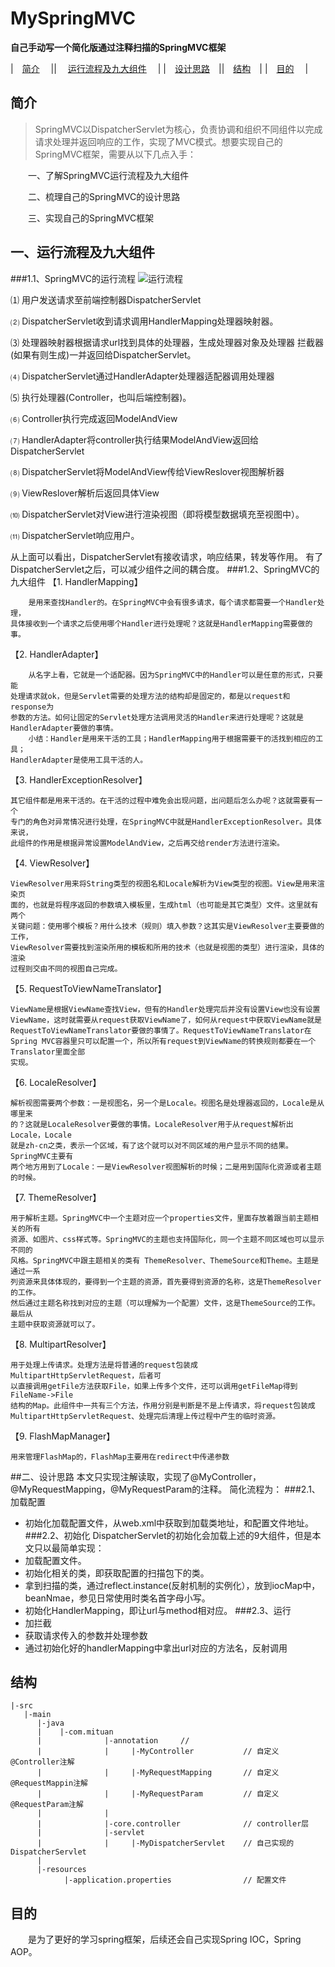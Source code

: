 # MySpringMVC
**自己手动写一个简化版通过注释扫描的SpringMVC框架**

|&emsp;[简介](#简介)&emsp; || &emsp;[运行流程及九大组件](#运行流程及九大组件)&emsp; |
|&emsp;[设计思路](#设计思路)&emsp;||&emsp;[结构](#结构)&emsp;|
|&emsp;[目的](#目的)&emsp; | 


## 简介

> SpringMVC以DispatcherServlet为核心，负责协调和组织不同组件以完成请求处理并返回响应的工作，实现了MVC模式。想要实现自己的SpringMVC框架，需要从以下几点入手：
  
&emsp;&emsp;一、了解SpringMVC运行流程及九大组件
  
&emsp;&emsp;二、梳理自己的SpringMVC的设计思路
  
&emsp;&emsp;三、实现自己的SpringMVC框架




## 一、运行流程及九大组件
###1.1、SpringMVC的运行流程
![运行流程](https://static.oschina.net/uploads/space/2018/0222/091846_FTTR_3577599.png)

⑴ 用户发送请求至前端控制器DispatcherServlet

⑵ DispatcherServlet收到请求调用HandlerMapping处理器映射器。

⑶ 处理器映射器根据请求url找到具体的处理器，生成处理器对象及处理器
拦截器(如果有则生成)一并返回给DispatcherServlet。

⑷ DispatcherServlet通过HandlerAdapter处理器适配器调用处理器

⑸ 执行处理器(Controller，也叫后端控制器)。

⑹ Controller执行完成返回ModelAndView

⑺ HandlerAdapter将controller执行结果ModelAndView返回给DispatcherServlet

⑻ DispatcherServlet将ModelAndView传给ViewReslover视图解析器

⑼ ViewReslover解析后返回具体View

⑽ DispatcherServlet对View进行渲染视图（即将模型数据填充至视图中）。

⑾ DispatcherServlet响应用户。

从上面可以看出，DispatcherServlet有接收请求，响应结果，转发等作用。
有了DispatcherServlet之后，可以减少组件之间的耦合度。
###1.2、SpringMVC的九大组件
【1. HandlerMapping】

        是用来查找Handler的。在SpringMVC中会有很多请求，每个请求都需要一个Handler处理，
    具体接收到一个请求之后使用哪个Handler进行处理呢？这就是HandlerMapping需要做的事。
【2. HandlerAdapter】

        从名字上看，它就是一个适配器。因为SpringMVC中的Handler可以是任意的形式，只要能
    处理请求就ok，但是Servlet需要的处理方法的结构却是固定的，都是以request和response为
    参数的方法。如何让固定的Servlet处理方法调用灵活的Handler来进行处理呢？这就是
    HandlerAdapter要做的事情。
        小结：Handler是用来干活的工具；HandlerMapping用于根据需要干的活找到相应的工具；
    HandlerAdapter是使用工具干活的人。
【3. HandlerExceptionResolver】

    其它组件都是用来干活的。在干活的过程中难免会出现问题，出问题后怎么办呢？这就需要有一个
    专门的角色对异常情况进行处理，在SpringMVC中就是HandlerExceptionResolver。具体来说，
    此组件的作用是根据异常设置ModelAndView，之后再交给render方法进行渲染。
【4. ViewResolver】

    ViewResolver用来将String类型的视图名和Locale解析为View类型的视图。View是用来渲染页
    面的，也就是将程序返回的参数填入模板里，生成html（也可能是其它类型）文件。这里就有两个
    关键问题：使用哪个模板？用什么技术（规则）填入参数？这其实是ViewResolver主要要做的工作，
    ViewResolver需要找到渲染所用的模板和所用的技术（也就是视图的类型）进行渲染，具体的渲染
    过程则交由不同的视图自己完成。
【5. RequestToViewNameTranslator】

    ViewName是根据ViewName查找View，但有的Handler处理完后并没有设置View也没有设置
    ViewName，这时就需要从request获取ViewName了，如何从request中获取ViewName就是
    RequestToViewNameTranslator要做的事情了。RequestToViewNameTranslator在
    Spring MVC容器里只可以配置一个，所以所有request到ViewName的转换规则都要在一个
    Translator里面全部
    实现。
【6. LocaleResolver】

    解析视图需要两个参数：一是视图名，另一个是Locale。视图名是处理器返回的，Locale是从哪里来
    的？这就是LocaleResolver要做的事情。LocaleResolver用于从request解析出Locale，Locale
    就是zh-cn之类，表示一个区域，有了这个就可以对不同区域的用户显示不同的结果。SpringMVC主要有
    两个地方用到了Locale：一是ViewResolver视图解析的时候；二是用到国际化资源或者主题的时候。
【7. ThemeResolver】

    用于解析主题。SpringMVC中一个主题对应一个properties文件，里面存放着跟当前主题相关的所有
    资源、如图片、css样式等。SpringMVC的主题也支持国际化，同一个主题不同区域也可以显示不同的
    风格。SpringMVC中跟主题相关的类有 ThemeResolver、ThemeSource和Theme。主题是通过一系
    列资源来具体体现的，要得到一个主题的资源，首先要得到资源的名称，这是ThemeResolver的工作。
    然后通过主题名称找到对应的主题（可以理解为一个配置）文件，这是ThemeSource的工作。最后从
    主题中获取资源就可以了。
【8. MultipartResolver】

    用于处理上传请求。处理方法是将普通的request包装成MultipartHttpServletRequest，后者可
    以直接调用getFile方法获取File，如果上传多个文件，还可以调用getFileMap得到FileName->File
    结构的Map。此组件中一共有三个方法，作用分别是判断是不是上传请求，将request包装成
    MultipartHttpServletRequest、处理完后清理上传过程中产生的临时资源。
【9. FlashMapManager】

    用来管理FlashMap的，FlashMap主要用在redirect中传递参数
##二、设计思路
本文只实现注解读取，实现了@MyController，@MyRequestMapping，@MyRequestParam的注释。
简化流程为：
###2.1、加载配置
- 初始化加载配置文件，从web.xml中获取到加载类地址，和配置文件地址。
###2.2、初始化
DispatcherServlet的初始化会加载上述的9大组件，但是本文只以最简单实现：
- 加载配置文件。
- 初始化相关的类，即获取配置的扫描包下的类。
- 拿到扫描的类，通过reflect.instance(反射机制的实例化），放到iocMap中，beanNmae，参见日常使用时类名首字母小写。
- 初始化HandlerMapping，即让url与method相对应。
###2.3、运行
- 加拦截
- 获取请求传入的参数并处理参数
- 通过初始化好的handlerMapping中拿出url对应的方法名，反射调用



## 结构

```
|-src
   |-main
      |-java
      |    |-com.mituan
      |              |-annotation     // 
      |              |     |-MyController           // 自定义@Controller注解
      |              |     |-MyRequestMapping       // 自定义@RequestMappin注解
      |              |     |-MyRequestParam         // 自定义@RequestParam注解
      |              |
      |              |-core.controller              // controller层
      |              |-servlet                      
      |              |     |-MyDispatcherServlet    // 自己实现的DispatcherServlet 
      |              
      |-resources
            |-application.properties                // 配置文件

```


## 目的
   
&emsp;&emsp;是为了更好的学习spring框架，后续还会自己实现Spring IOC，Spring AOP。


